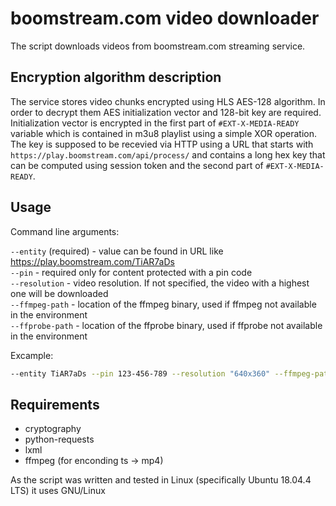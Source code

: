 # boomstream.com video downloader

The script downloads videos from boomstream.com streaming service.

## Encryption algorithm description

The service stores video chunks encrypted using HLS AES-128 algorithm. In order to decrypt
them AES initialization vector and 128-bit key are required. Initialization vector is encrypted
in the first part of `#EXT-X-MEDIA-READY` variable which is contained in m3u8 playlist using a
simple XOR operation. The key is supposed to be recevied via HTTP using a URL that starts with
`https://play.boomstream.com/api/process/` and contains a long hex key that can be computed
using session token and the second part of `#EXT-X-MEDIA-READY`.

## Usage

Command line arguments:

`--entity` (required) - value can be found in URL like https://play.boomstream.com/TiAR7aDs  
`--pin` - required only for content protected with a pin code  
`--resolution` - video resolution. If not specified, the video with a highest one will be downloaded  
`--ffmpeg-path` - location of the ffmpeg binary, used if ffmpeg not available in the environment  
`--ffprobe-path` - location of the ffprobe binary, used if ffprobe not available in the environment

Excample:

```bash
--entity TiAR7aDs --pin 123-456-789 --resolution "640x360" --ffmpeg-path "C:\ffmpeg\bin\ffmpeg.exe" --ffprobe-path "C:\ffmpeg\bin\ffprobe.exe"
```

## Requirements

* cryptography
* python-requests
* lxml
* ffmpeg (for enconding ts -> mp4)

As the script was written and tested in Linux (specifically Ubuntu 18.04.4 LTS) it uses GNU/Linux

